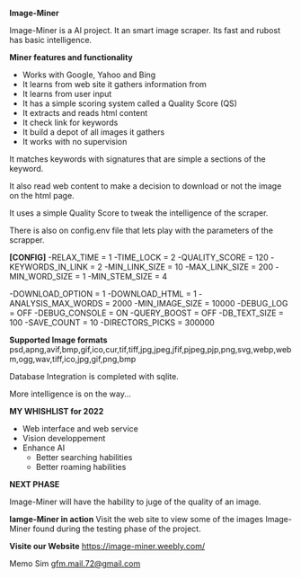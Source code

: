 
**Image-Miner**

Image-Miner is a AI project. It an smart image scraper. 
Its fast and rubost has basic intelligence.

**Miner features and functionality**
- Works with Google, Yahoo and Bing 
- It learns from web site it gathers information from
- It learns from user input
- It has a simple scoring system called a Quality Score (QS)
- It extracts and reads html content 
- It check link for keywords
- It build a depot of all images it gathers
- It works with no supervision

It matches keywords with signatures that are simple a sections of the keyword.

It also read web content to make a decision to download or not the image on the html page.

It uses a simple Quality Score to tweak the intelligence of the scraper.

There is also on config.env file that lets play with the parameters of the scrapper.

**[CONFIG]**
-RELAX_TIME = 1
-TIME_LOCK = 2 
-QUALITY_SCORE = 120
-KEYWORDS_IN_LINK = 2
-MIN_LINK_SIZE = 10
-MAX_LINK_SIZE = 200
-MIN_WORD_SIZE = 1
-MIN_STEM_SIZE = 4

-DOWNLOAD_OPTION = 1
-DOWNLOAD_HTML = 1
-ANALYSIS_MAX_WORDS = 2000
-MIN_IMAGE_SIZE = 10000
-DEBUG_LOG = OFF
-DEBUG_CONSOLE = ON
-QUERY_BOOST = OFF
-DB_TEXT_SIZE = 100
-SAVE_COUNT = 10
-DIRECTORS_PICKS = 300000

**Supported Image formats**
psd,apng,avif,bmp,gif,ico,cur,tif,tiff,jpg,jpeg,jfif,pjpeg,pjp,png,svg,webp,webm,ogg,wav,tiff,ico,jpg,gif,png,bmp

Database Integration is completed with sqlite.

More intelligence is on the way...

**MY WHISHLIST for 2022**
- Web interface and web service
- Vision developpement 
- Enhance AI
  - Better searching habilities
  - Better roaming habilities

**NEXT PHASE**

Image-Miner will have the hability to juge of the quality of an image.

**Iamge-Miner in action**
Visit the web site to view some of the images Image-Miner found during the testing phase of the project. 

**Visite our Website**
https://image-miner.weebly.com/

Memo Sim
gfm.mail.72@gmail.com
